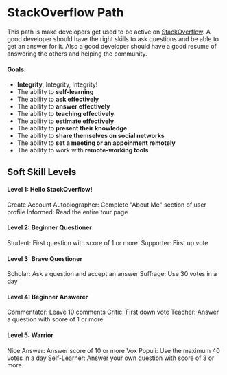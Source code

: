 # StackOverflow Path
This path is make developers get used to be active on [StackOverflow](www.stackoverflow.com).
A good developer should have the right skills to ask questions and be able to get an answer for it.
Also a good developer should have a good resume of answering the others and helping the community.

#### Goals:
 - **Integrity**, Integrity, Integrity!
 - The ability to **self-learning**
 - The ability to **ask effectively**
 - The ability to **answer effectively**
 - The ability to **teaching effectively**
 - The ability to **estimate effectively**
 - The ability to **present their knowledge**
 - The ability to **share themselves on social networks**
 - The ability to **set a meeting or an appoinment remotely**
 - The ability to work with **remote-working tools**
 

## Soft Skill Levels

#### Level 1: Hello StackOverflow!
Create Account
Autobiographer: Complete "About Me" section of user profile
Informed:  Read the entire tour page

#### Level 2: Beginner Questioner
Student: First question with score of 1 or more.
Supporter: First up vote

#### Level 3: Brave Questioner
Scholar: Ask a question and accept an answer
Suffrage: Use 30 votes in a day

#### Level 4: Beginner Answerer
Commentator: Leave 10 comments
Critic: First down vote
Teacher: Answer a question with score of 1 or more

#### Level 5: Warrior
Nice Answer: Answer score of 10 or more
Vox Populi: Use the maximum 40 votes in a day
Self-Learner: Answer your own question with score of 3 or more.

